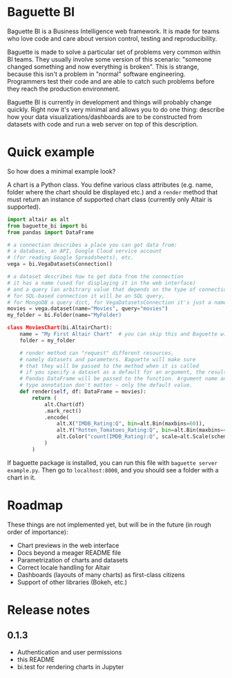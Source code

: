 # Baguette BI

Baguette BI is a  Business Intelligence web framework. It is made for teams who love code and care about version control, testing and reproducibility.

Baguette is made to solve a particular set of problems very common within BI teams. They usually involve some version of this scenario: "someone changed something and now everything is broken". This is strange, because this isn't a problem in "normal" software engineering. Programmers test their code and are able to catch such problems before they reach the production environment.

Baguette BI is currently in development and things will probably change quickly. Right now it's very minimal and allows you to do one thing: describe how your data visualizations/dashboards are to be constructed from datasets with code and run a web server on top of this description.

# Quick example

So how does a minimal example look?

A chart is a Python class. You define various class attributes (e.g. name, folder where the chart should be displayed etc.) and a `render` method that must return an instance of supported chart class (currently only Altair is supported).

```py
import altair as alt
from baguette_bi import bi
from pandas import DataFrame

# a connection describes a place you can get data from:
# a database, an API, Google Cloud service account
# (for reading Google Spreadsheets), etc.
vega = bi.VegaDatasetsConnection()

# a dataset describes how to get data from the connection
# it has a name (used for displaying it in the web interface)
# and a query (an arbitrary value that depends on the type of connection)
# for SQL-based connection it will be an SQL query,
# for MongoDB a query dict, for VegaDatasetsConnection it's just a name of the dataset
movies = vega.dataset(name="Movies", query="movies")
my_folder = bi.Folder(name="MyFolder)

class MoviesChart(bi.AltairChart):
    name = "My First Altair Chart"  # you can skip this and Baguette will generate a nice-looking name from the class name
    folder = my_folder

    # render method can "request" different resources,
    # namely datasets and parameters. Baguette will make sure
    # that they will be passed to the method when it is called
    # if you specify a dataset as a default for an argument, the resulting
    # Pandas DataFrame will be passed to the function. Argument name and
    # type annotation don't matter — only the default value.
    def render(self, df: DataFrame = movies):
        return (
            alt.Chart(df)
            .mark_rect()
            .encode(
                alt.X("IMDB_Rating:Q", bin=alt.Bin(maxbins=60)),
                alt.Y("Rotten_Tomatoes_Rating:Q", bin=alt.Bin(maxbins=40)),
                alt.Color("count(IMDB_Rating):Q", scale=alt.Scale(scheme="greenblue")),
            )
        )
```

If baguette package is installed, you can run this file with `baguette server example.py`. Then go to `localhost:8000`, and you should see a folder with a chart in it.

# Roadmap

These things are not implemented yet, but will be in the future (in rough order of importance):

- Chart previews in the web interface
- Docs beyond a meager README file
- Parametrization of charts and datasets
- Correct locale handling for Altair
- Dashboards (layouts of many charts) as first-class citizens
- Support of other libraries (Bokeh, etc.)

# Release notes

## 0.1.3

- Authentication and user permissions
- this README
- bi.test for rendering charts in Jupyter
